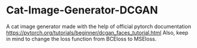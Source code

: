 # Cat-Image-Generator-DCGAN
A cat image generator made with the help of official pytorch documentation
https://pytorch.org/tutorials/beginner/dcgan_faces_tutorial.html
Also, keep in mind to change the loss function from BCEloss to MSEloss.

